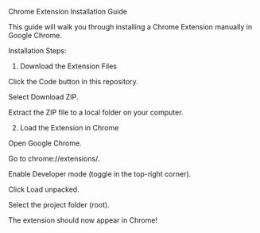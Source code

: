 Chrome Extension Installation Guide

This guide will walk you through installing a Chrome Extension manually in Google Chrome.

Installation Steps:



1) Download the Extension Files

Click the Code button in this repository.

Select Download ZIP.

Extract the ZIP file to a local folder on your computer.



2) Load the Extension in Chrome

Open Google Chrome.

Go to chrome://extensions/.

Enable Developer mode (toggle in the top-right corner).

Click Load unpacked.

Select the project folder (root).

The extension should now appear in Chrome!
